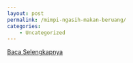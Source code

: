 ```yaml
---
layout: post
permalink: /mimpi-ngasih-makan-beruang/
categories:
    - Uncategorized
---
```


[Baca Selengkapnya](/07)